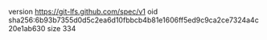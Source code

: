 version https://git-lfs.github.com/spec/v1
oid sha256:6b93b7355d0d5c2ea6d10fbbcb4b81e1606ff5ed9c9ca2ce7324a4c20e1ab630
size 334
